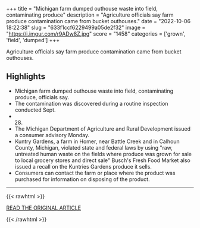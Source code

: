 +++
title = "Michigan farm dumped outhouse waste into field, contaminating produce"
description = "Agriculture officials say farm produce contamination came from bucket outhouses."
date = "2022-10-06 18:22:38"
slug = "633f1ccf6229499a05de2f32"
image = "https://i.imgur.com/r9ADw8Z.jpg"
score = "1458"
categories = ['grown', 'field', 'dumped']
+++

Agriculture officials say farm produce contamination came from bucket outhouses.

## Highlights

- Michigan farm dumped outhouse waste into field, contaminating produce, officials say.
- The contamination was discovered during a routine inspection conducted Sept.
- 28.
- The Michigan Department of Agriculture and Rural Development issued a consumer advisory Monday.
- Kuntry Gardens, a farm in Homer, near Battle Creek and in Calhoun County, Michigan, violated state and federal laws by using "raw, untreated human waste on the fields where produce was grown for sale to local grocery stores and direct sale" Busch's Fresh Food Market also issued a recall on the Kuntries Gardens produce it sells.
- Consumers can contact the farm or place where the product was purchased for information on disposing of the product.

---

{{< rawhtml >}}
  <p class="article-category">
    <a target="_blank" href="https://www.freep.com/story/news/local/michigan/2022/10/05/kuntry-gardens-farm-produce-recall-human-waste-outhouse/69541980007/">READ THE ORIGINAL ARTICLE</a>
  </p>
{{< /rawhtml >}}
